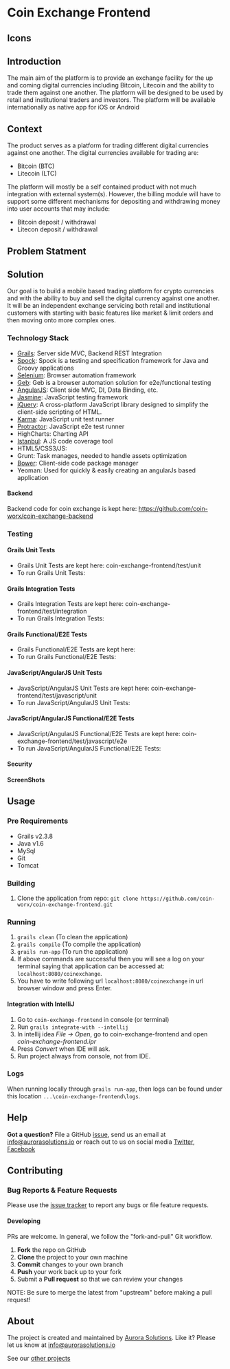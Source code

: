 # Coin Exchange Frontend

## Icons
## Introduction
The main aim of the platform is to provide an exchange facility for the up and coming digital currencies including Bitcoin, Litecoin and the ability to trade them against one another. The platform will be designed to be used by retail and institutional traders and investors. The platform will be available internationally as native app for iOS or Android
## Context
The product serves as a platform for trading different digital currencies against one another. The digital currencies available for trading are:
- Bitcoin (BTC)
- Litecoin (LTC)

The platform will mostly be a self contained product with not much integration with external system(s). However, the billing module will have to support some different mechanisms for depositing and withdrawing money into user accounts that may include:
- Bitcoin deposit / withdrawal
- Litecon deposit / withdrawal

## Problem Statment
## Solution
Our goal is to build a mobile based trading platform for crypto currencies and with the ability to buy and sell the digital currency against one another. It will be an independent exchange servicing both retail and institutional customers with starting with basic features like market & limit orders and then moving onto more complex ones.

### Technology Stack 
- [Grails](https://grails.org/): Server side MVC, Backend REST Integration
- [Spock](https://code.google.com/p/spock/): Spock is a testing and specification framework for Java and Groovy applications
- [Selenium](https://code.google.com/p/selenium/): Browser automation framework
- [Geb](http://www.gebish.org/): Geb is a browser automation solution for e2e/functional testing
- [AngularJS](https://docs.angularjs.org/guide/introduction): Client side MVC, DI, Data Binding, etc.
- [Jasmine](https://github.com/pivotal/jasmine): JavaScript testing framework
- [jQuery](http://jquery.com/): A cross-platform JavaScript library designed to simplify the client-side scripting of HTML.
- [Karma](https://github.com/karma-runner/karma): JavaScript unit test runner
- [Protractor](https://github.com/angular/protractor): JavaScript e2e test runner 
- HighCharts: Charting API
- [Istanbul](https://github.com/gotwarlost/istanbul): A JS code coverage tool
- HTML5/CSS3/JS: 
- Grunt: Task manages, needed to handle assets optimization
- [Bower](http://bower.io/): Client-side code package manager
- Yeoman: Used for quickly & easily creating an angularJs based application
#### Backend
Backend code for coin exchange is kept here: https://github.com/coin-worx/coin-exchange-backend
### Testing
#### Grails Unit Tests
  - Grails Unit Tests are kept here: coin-exchange-frontend/test/unit
  - To run Grails Unit Tests: 

#### Grails Integration Tests
  - Grails Integration Tests are kept here: coin-exchange-frontend/test/integration
  - To run Grails Integration Tests: 

#### Grails Functional/E2E Tests
  - Grails Functional/E2E Tests are kept here: 
  - To run Grails Functional/E2E Tests:
 
#### JavaScript/AngularJS Unit Tests
  - JavaScript/AngularJS Unit Tests are kept here: coin-exchange-frontend/test/javascript/unit
  - To run JavaScript/AngularJS Unit Tests: 

#### JavaScript/AngularJS Functional/E2E Tests
  - JavaScript/AngularJS Functional/E2E Tests are kept here: coin-exchange-frontend/test/javascript/e2e
  - To run JavaScript/AngularJS Functional/E2E Tests:
#### Security
#### ScreenShots
## Usage
### Pre Requirements
  - Grails v2.3.8
  - Java v1.6
  - MySql
  - Git
  - Tomcat
### Building
  1. Clone the application from repo: `git clone https://github.com/coin-worx/coin-exchange-frontend.git`
### Running
  1. `grails clean` (To clean the application)
  2. `grails compile` (To compile the application)
  3. `grails run-app` (To run the application)
  4. If above commands are successful then you will see a log on your terminal saying that application can be accessed at: `localhost:8080/coinexchange`.
  5. You have to write following url `localhost:8080/coinexchange` in url browser window and press Enter.
#### Integration with IntelliJ
  1. Go to `coin-exchange-frontend` in console (or terminal)
  2. Run `grails integrate-with --intellij`
  3. In intellij idea _File -> Open_, go to coin-exchange-frontend and open _coin-exchange-frontend.ipr_
  4. Press _Convert_ when IDE will ask.
  5. Run project always from console, not from IDE.
### Logs
  When running locally through `grails run-app`, then logs can be found under this location `...\coin-exchange-frontend\logs`.
  
## Help

**Got a question?** 
File a GitHub [issue](https://github.com/coin-worx/coin-exchange-frontend/issues), send us an email at info@aurorasolutions.io or reach out to us on social media [Twitter](https://twitter.com/aurora__sol?lang=en), [Facebook](https://www.facebook.com/AuroraSolutions/)

## Contributing 

### Bug Reports & Feature Requests

Please use the [issue tracker](https://github.com/coin-worx/coin-exchange-frontend/issues) to report any bugs or file feature requests.

#### Developing

PRs are welcome. In general, we follow the "fork-and-pull" Git workflow.

 1. **Fork** the repo on GitHub
 2. **Clone** the project to your own machine
 3. **Commit** changes to your own branch
 4. **Push** your work back up to your fork
 5. Submit a **Pull request** so that we can review your changes

NOTE: Be sure to merge the latest from "upstream" before making a pull request!

## About
The project is created and maintained by [Aurora Solutions](https://www.aurorasolutions.io/). Like it? Please let us know at info@aurorasolutions.io

See our [other projects](https://www.aurorasolutions.io/#portfolio)
  
